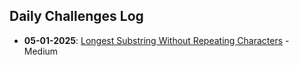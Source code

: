 ## Daily Challenges Log
- **05-01-2025**: [Longest Substring Without Repeating Characters](https://leetcode.com/problems/longest-substring-without-repeating-characters/) - Medium
